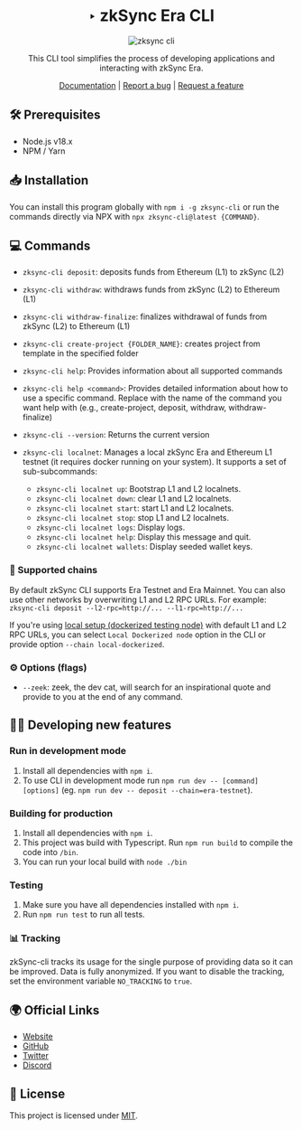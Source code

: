 <div align="center">

# ‣ zkSync Era CLI 

![zksync cli](./zksync-cli-banner.png)

This CLI tool simplifies the process of developing applications and interacting with zkSync Era.

[Documentation](https://era.zksync.io/docs/tools/zksync-cli) | [Report a bug](https://github.com/matter-labs/zksync-cli/issues/new) | [Request a feature](https://github.com/matter-labs/zksync-cli/issues/new)

[pr-welcome]: https://img.shields.io/static/v1?color=indigo&label=PRs&style=flat&message=welcome

</div>

## 🛠 Prerequisites

- Node.js v18.x
- NPM / Yarn

## 📥 Installation

You can install this program globally with `npm i -g zksync-cli` or run the commands directly via NPX with `npx zksync-cli@latest {COMMAND}`.

## 💻 Commands

- `zksync-cli deposit`: deposits funds from Ethereum (L1) to zkSync (L2)

- `zksync-cli withdraw`: withdraws funds from zkSync (L2) to Ethereum (L1)

- `zksync-cli withdraw-finalize`: finalizes withdrawal of funds from zkSync (L2) to Ethereum (L1)

- `zksync-cli create-project {FOLDER_NAME}`: creates project from template in the specified folder

- `zksync-cli help`: Provides information about all supported commands

- `zksync-cli help <command>`: Provides detailed information about how to use a specific command. Replace <command> with the name of the command you want help with (e.g., create-project, deposit, withdraw, withdraw-finalize)

- `zksync-cli --version`: Returns the current version

- `zksync-cli localnet`: Manages a local zkSync Era and Ethereum L1 testnet (it requires docker running on your system). It supports a set of sub-subcommands:
  - `zksync-cli localnet up`: Bootstrap L1 and L2 localnets.
  - `zksync-cli localnet down`: clear L1 and L2 localnets.
  - `zksync-cli localnet start`: start L1 and L2 localnets.
  - `zksync-cli localnet stop`: stop L1 and L2 localnets.
  - `zksync-cli localnet logs`: Display logs.
  - `zksync-cli localnet help`: Display this message and quit.
  - `zksync-cli localnet wallets`: Display seeded wallet keys.

### 🔗 Supported chains

By default zkSync CLI supports Era Testnet and Era Mainnet. You can also use other networks by overwriting L1 and L2 RPC URLs. For example: `zksync-cli deposit --l2-rpc=http://... --l1-rpc=http://...`

If you're using [local setup (dockerized testing node)](https://github.com/matter-labs/local-setup) with default L1 and L2 RPC URLs, you can select `Local Dockerized node` option in the CLI or provide option `--chain local-dockerized`.

### ⚙️ Options (flags)
- `--zeek`: zeek, the dev cat, will search for an inspirational quote and provide to you at the end of any command.

## 👩‍💻 Developing new features

### Run in development mode

1. Install all dependencies with `npm i`.
2. To use CLI in development mode run `npm run dev -- [command] [options]` (eg. `npm run dev -- deposit --chain=era-testnet`).

### Building for production

1. Install all dependencies with `npm i`.
2. This project was build with Typescript. Run `npm run build` to compile the code into `/bin`.
3. You can run your local build with `node ./bin`

### Testing

1. Make sure you have all dependencies installed with `npm i`.
2. Run `npm run test` to run all tests.

### 📊 Tracking

zkSync-cli tracks its usage for the single purpose of providing data so it can be improved. Data is fully anonymized. If you want to disable the tracking, set the environment variable `NO_TRACKING` to `true`.

## 🌍 Official Links

- [Website](https://zksync.io/)
- [GitHub](https://github.com/matter-labs)
- [Twitter](https://twitter.com/zksync)
- [Discord](https://join.zksync.dev/)

## 📜 License

This project is licensed under [MIT](./LICENSE-MIT).